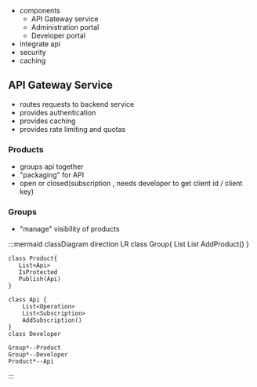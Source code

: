 
- components
    - API Gateway service
    - Administration portal
    - Developer portal 
- integrate api
- security
- caching

## API Gateway Service
- routes requests to backend service
- provides authentication
- provides caching
- provides rate limiting and quotas

### Products
- groups api together
- "packaging" for API
- open or closed(subscription , needs developer to get client id / client key) 

### Groups
- "manage" visibility of products


:::mermaid
    classDiagram
    direction LR
    class Group{
        List<Product>
        List<Developer>
        AddProduct()
    }

    class Product{
       List<Api>
       IsProtected
       Publish(Api)
    }

    class Api {
        List<Operation>
        List<Subscription>
        AddSubscription()
    }
    class Developer

    Group*--Product
    Group*--Developer
    Product*--Api
:::